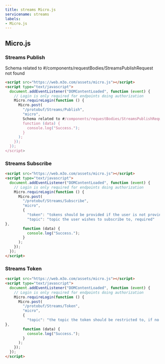 ```yaml
---
title: streams Micro.js
servicename: streams
labels: 
- Micro.js
---
```


## Micro.js


### Streams Publish
<!-- We use the request body description here as endpoint descriptions are not
being lifted correctly from the proto by the openapi spec generator -->
Schema related to #/components/requestBodies/StreamsPublishRequest not found
```html
<script src="https://web.m3o.com/assets/micro.js"></script>
<script type="text/javascript">
  document.addEventListener("DOMContentLoaded", function (event) {
    // Login is only required for endpoints doing authorization
    Micro.requireLogin(function () {
      Micro.post(
        "/protobuf/Streams/Publish",
        "micro",
        Schema related to #/components/requestBodies/StreamsPublishRequest not found,
        function (data) {
          console.log("Success.");
        }
      );
    });
  });
</script>
```


### Streams Subscribe
<!-- We use the request body description here as endpoint descriptions are not
being lifted correctly from the proto by the openapi spec generator -->

```html
<script src="https://web.m3o.com/assets/micro.js"></script>
<script type="text/javascript">
  document.addEventListener("DOMContentLoaded", function (event) {
    // Login is only required for endpoints doing authorization
    Micro.requireLogin(function () {
      Micro.post(
        "/protobuf/Streams/Subscribe",
        "micro",
        {
          "token": "tokens should be provided if the user is not proving an API key on the request (e.g. in cases. where the stream is being consumed directly from the frontend via websockets). tokens can be. generated using the Token RPC",
          "topic": "topic the user wishes to subscribe to, required"
},
        function (data) {
          console.log("Success.");
        }
      );
    });
  });
</script>
```


### Streams Token
<!-- We use the request body description here as endpoint descriptions are not
being lifted correctly from the proto by the openapi spec generator -->

```html
<script src="https://web.m3o.com/assets/micro.js"></script>
<script type="text/javascript">
  document.addEventListener("DOMContentLoaded", function (event) {
    // Login is only required for endpoints doing authorization
    Micro.requireLogin(function () {
      Micro.post(
        "/protobuf/Streams/Token",
        "micro",
        {
          "topic": "the topic the token should be restricted to, if no topic is required the token can be used to . subscribe to any topic"
},
        function (data) {
          console.log("Success.");
        }
      );
    });
  });
</script>
```


